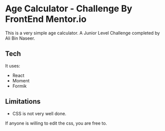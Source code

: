 # Age Calculator - Challenge By FrontEnd Mentor.io

This is a very simple age calculator. A Junior Level Challenge completed by Ali Bin Naseer.

## Tech

It uses:

- React
- Moment
- Formik

## Limitations

- CSS is not very well done.

If anyone is willing to edit the css, you are free to.
